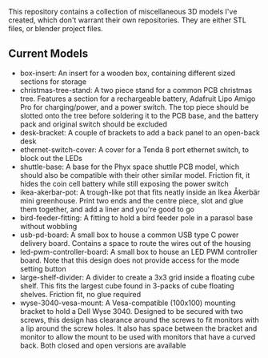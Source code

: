 This repository contains a collection of miscellaneous 3D models I've created, which don't warrant their own repositories. They are either STL files, or blender project files.

## Current Models
* box-insert: An insert for a wooden box, containing different sized sections for storage
* christmas-tree-stand: A two piece stand for a common PCB christmas tree. Features a section for a rechargeable battery, Adafruit Lipo Amigo Pro for charging/power, and a power switch. The top piece should be slotted onto the tree before soldering it to the PCB base, and the battery pack and original switch should be excluded
* desk-bracket: A couple of brackets to add a back panel to an open-back desk
* ethernet-switch-cover: A cover for a Tenda 8 port ethernet switch, to block out the LEDs
* shuttle-base: A base for the Phyx space shuttle PCB model, which should also be compatible with their other similar model. Friction fit, it hides the coin cell battery while still exposing the power switch
* ikea-akerbar-pot: A trough-like pot that fits neatly inside an Ikea Åkerbär mini greenhouse. Print two ends and the centre piece, slot and glue them together, and add a liner and you're good to go
* bird-feeder-fitting: A fitting to hold a bird feeder pole in a parasol base without wobbling
* usb-pd-board: A small box to house a common USB type C power delivery board. Contains a space to route the wires out of the housing
* led-pwm-controller-board: A small box to house an LED PWM controller board. Note that this design does not provide access for the mode setting button
* large-shelf-divider: A divider to create a 3x3 grid inside a floating cube shelf. This fits the largest cube found in 3-packs of cube floating shelves. Friction fit, no glue required
* wyse-3040-vesa-mount: A Vesa-compatible (100x100) mounting bracket to hold a Dell Wyse 3040. Designed to be secured with two screws, this design has clearance around the screws to fit monitors with a lip around the screw holes. It also has space between the bracket and monitor to allow the mount to be used with monitors that have a curved back. Both closed and open versions are available